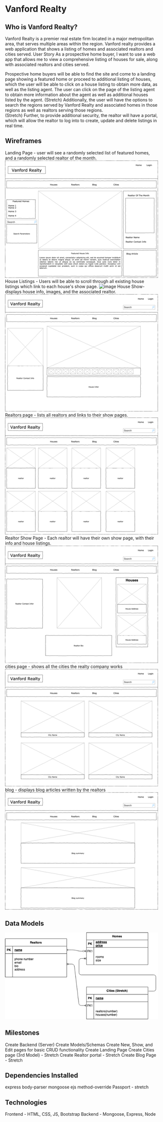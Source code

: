 # Vanford Realty
## Who is Vanford Realty?
Vanford Realty is a premier real estate firm located in a major metropolitan area, that serves multiple areas within the region. Vanford realty provides a web application that shows a listing of homes and associated realtors and cities served. 
User Story
As a prospective home buyer, I want to use a web app that allows me to view a comprehensive listing of houses for sale, along with associated realtors and cities served. 

Prospective home buyers will be able to find the site and come to a landing page showing a featured home or proceed to additional listing of houses, which the user will be able to click on a house listing to obtain more data, as well as the listing agent.
The user can click on the page of the listing agent to obtain more information about the agent as well as additional houses listed by the agent.
(Stretch) Additionally, the user will have the options to search the regions served by Vanford Realty and associated homes in those regions as well as realtors serving those regions.  
(Stretch) Further, to provide additional security, the realtor will have a portal, which will allow the realtor to log into to create, update and delete listings in real time.
## Wireframes


Landing Page - user will see a randomly selected list of featured homes, and a randomly selected realtor of the month.
![image](./assets/landing_page.png)
House Listings - Users will be able to scroll through all existing house listings which link to each house's show page.
![image](./assets/listings.png)
House Show- displays house info, images, and the associated realtor.
![image](./assets/house_show.png)
Realtors page - lists all realtors and links to their show pages.
![image](./assets/realtors.png)
Realtor Show Page - Each realtor will have their own show page, with their info and house listings.
![image](./assets/realtor_show.png)
cities page - shows all the cities the realty company works
![image](./assets/cities.png)
blog - displays blog articles written by the realtors
![image](./assets/blog.png)



## Data Models
![image](./assets/ERD.png)



## Milestones
Create Backend (Server)
Create Models/Schemas
Create New, Show, and Edit pages for basic CRUD functionality
Create Landing Page
Create Cities page (3rd Model) - Stretch
Create Realtor portal - Stretch
Create Blog Page - Stretch

## Dependencies Installed
express
body-parser
mongoose
ejs
method-override
Passport - stretch


## Technologies
Frontend - HTML, CSS, JS, Bootstrap
Backend - Mongoose, Express, Node
 
 


